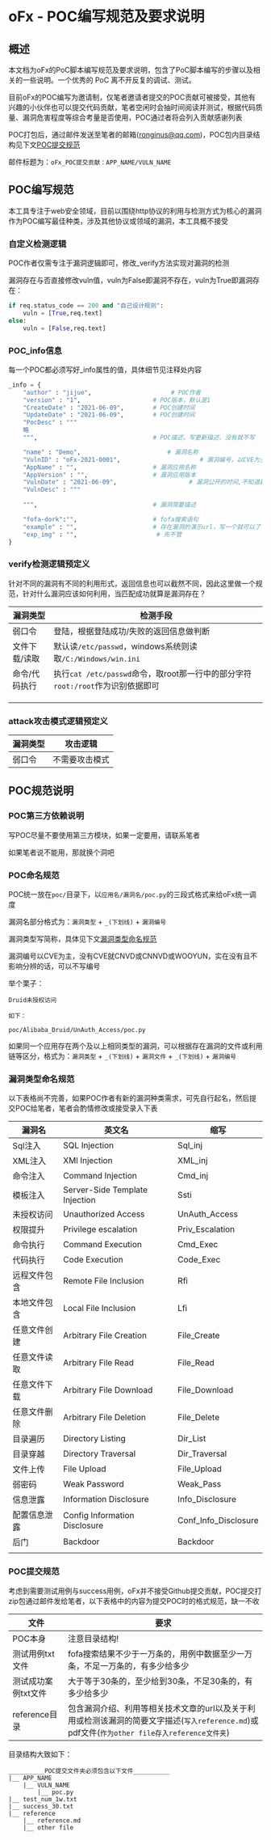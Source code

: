 # oFx - POC编写规范及要求说明

## 概述

本文档为oFx的PoC脚本编写规范及要求说明，包含了PoC脚本编写的步骤以及相关的一些说明。一个优秀的 PoC 离不开反复的调试、测试。  

目前oFx的POC编写为邀请制，仅笔者邀请者提交的POC贡献可被接受，其他有兴趣的小伙伴也可以提交代码贡献，笔者空闲时会抽时间阅读并测试，根据代码质量、漏洞危害程度等综合考量是否使用，POC通过者将会列入贡献感谢列表    

POC打包后，通过邮件发送至笔者的邮箱(ronginus@qq.com)，POC包内目录结构见下文[POC提交规范](#POCSubmitRule)

邮件标题为：``oFx_POC提交贡献：APP_NAME/VULN_NAME``

## POC编写规范<div id="PoCstandard"></div>

本工具专注于web安全领域，目前以围绕http协议的利用与检测方式为核心的漏洞作为POC编写最佳种类，涉及其他协议或领域的漏洞，本工具概不接受   

### 自定义检测逻辑<div id="POCDiy"></div>
POC作者仅需专注于漏洞逻辑即可，修改_verify方法实现对漏洞的检测

漏洞存在与否直接修改vuln值，vuln为False即漏洞不存在，vuln为True即漏洞存在：  
```python
if req.status_code == 200 and "自己设计规则":
    vuln = [True,req.text]
else:
    vuln = [False,req.text]
```

### POC_info信息<div id="POCinfoWrite"></div>
每一个POC都必须写好_info属性的值，具体细节见注释处内容  
```python
_info = {
    "author" : "jijue",                      # POC作者
    "version" : "1",                    # POC版本，默认是1  
    "CreateDate" : "2021-06-09",        # POC创建时间
    "UpdateDate" : "2021-06-09",        # POC创建时间
    "PocDesc" : """
    略  
    """,                                # POC描述，写更新描述，没有就不写

    "name" : "Demo",                        # 漏洞名称
    "VulnID" : "oFx-2021-0001",                      # 漏洞编号，以CVE为主，若无CVE，使用CNVD，若无CNVD，留空即可
    "AppName" : "",                     # 漏洞应用名称
    "AppVersion" : "",                  # 漏洞应用版本
    "VulnDate" : "2021-06-09",                    # 漏洞公开的时间,不知道就写今天，格式：xxxx-xx-xx
    "VulnDesc" : """
    
    """,                                # 漏洞简要描述

    "fofa-dork":"",                     # fofa搜索语句
    "example" : "",                     # 存在漏洞的演示url，写一个就可以了
    "exp_img" : "",                      # 先不管  
}
```

### verify检测逻辑预定义

针对不同的漏洞有不同的利用形式，返回信息也可以截然不同，因此这里做一个规范，针对什么漏洞应该如何利用，当匹配成功就算是漏洞存在？

|漏洞类型|检测手段|
|-|-|
|弱口令|登陆，根据登陆成功/失败的返回信息做判断|
|文件下载/读取|默认读``/etc/passwd``，windows系统则读取``/C:/Windows/win.ini``|
|命令/代码执行|执行``cat /etc/passwd``命令，取root那一行中的部分字符``root:/root``作为识别依据即可|
|||
|||
|||


### attack攻击模式逻辑预定义

|漏洞类型|攻击逻辑|
|-|-|
|弱口令|不需要攻击模式|

## POC规范说明<div id="POCRule"></div>


### POC第三方依赖说明<div id="requires"></div>

写POC尽量不要使用第三方模块，如果一定要用，请联系笔者  

如果笔者说不能用，那就换个洞吧  

### POC命名规范<div id="POCNameRule"></div>

POC统一放在``poc/``目录下，以``应用名/漏洞名/poc.py``的三段式格式来给oFx统一调度  

漏洞名部分格式为：``漏洞类型`` + ``_(下划线)`` + ``漏洞编号``

漏洞类型写简称，具体见下文[漏洞类型命名规范](#VulnNameRule)

漏洞编号以CVE为主，没有CVE就CNVD或CNNVD或WOOYUN，实在没有且不影响分辨的话，可以不写编号  

举个栗子：
```
Druid未授权访问

如下：

poc/Alibaba_Druid/UnAuth_Access/poc.py
```

如果同一个应用存在两个及以上相同类型的漏洞，可以根据存在漏洞的文件或利用链等区分，格式为：``漏洞类型`` + ``_(下划线)`` + ``漏洞文件`` + ``_(下划线)`` + ``漏洞编号``  


### 漏洞类型命名规范<div id="VulnNameRule"></div>

以下表格尚不完善，如果POC作者有新的漏洞种类需求，可先自行起名，然后提交POC给笔者，笔者会酌情修改或接受录入下表

|漏洞名|英文名|缩写|
|-|-|-|
|Sql注入|SQL Injection|Sql_inj|
|XML注入|XMl Injection|XML_inj|
|命令注入|Command Injection|Cmd_inj|
|模板注入|Server-Side Template Injection|Ssti|
|未授权访问|Unauthorized Access|UnAuth_Access|
|权限提升|Privilege escalation|Priv_Escalation|
|命令执行|Command Execution|Cmd_Exec|
|代码执行|Code Execution|Code_Exec|
|远程文件包含|Remote File Inclusion|Rfi|
|本地文件包含|Local File Inclusion|Lfi|
|任意文件创建|Arbitrary File Creation|File_Create|
|任意文件读取|Arbitrary File Read|File_Read|
|任意文件下载|Arbitrary File Download|File_Download|
|任意文件删除|Arbitrary File Deletion|File_Delete|
|目录遍历|Directory Listing|Dir_List|
|目录穿越|Directory Traversal|Dir_Traversal|
|文件上传|File Upload|File_Upload|
|弱密码|Weak Password|Weak_Pass|
|信息泄露|Information Disclosure|Info_Disclosure|
|配置信息泄露|Config Information Disclosure|Conf_Info_Disclosure|
|后门|Backdoor|Backdoor|
||||

### POC提交规范<div id="POCSubmitRule"></div>

考虑到需要测试用例与success用例，oFx并不接受Github提交贡献，POC提交打zip包通过邮件发给笔者，以下表格中的内容为提交POC时的格式规范，缺一不收  

|文件|要求|
|-|-|
|POC本身|注意目录结构!|
|测试用例txt文件|fofa搜索结果不少于一万条的，用例中数据至少一万条，不足一万条的，有多少给多少|
|测试成功案例txt文件|大于等于30条的，至少给到30条，不足30条的，有多少给多少|
|reference目录|包含漏洞介绍、利用等相关技术文章的url以及关于利用或检测该漏洞的简要文字描述(``写入reference.md``)或pdf文件(``作为other file存入reference文件夹``)|

目录结构大致如下：
```
__________POC提交文件夹必须包含以下文件__________
|__ APP_NAME
    |__ VULN_NAME
        |__ poc.py
|__ test_num_1w.txt
|__ success_30.txt
|__ reference
    |__ reference.md
    |__ other file
```